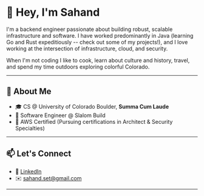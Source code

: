 # 👋 Hey, I'm Sahand

I'm a backend engineer passionate about building robust, scalable infrastructure and software. I have worked predominantly in Java (learning Go and Rust expeditiously -- check out some of my projects!), and I love working at the intersection of infrastructure, cloud, and security. 

When I'm not coding I like to cook, learn about culture and history, travel, and spend my time outdoors exploring colorful Colorado. 

--- 

## 💼 About Me

- 🎓 CS @ University of Colorado Boulder, **Summa Cum Laude**
- 💼 Software Engineer @ Slalom Build
- 📜 AWS Certified (Pursuing certifications in Architect & Security Specialties)

---

## 📫 Let's Connect

- 🔗 [LinkedIn](https://www.linkedin.com/in/sahandset)
- ✉️ sahand.set@gmail.com

---
